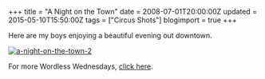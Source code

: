 +++
title = "A Night on the Town"
date = 2008-07-01T20:00:00Z
updated = 2015-05-10T15:50:00Z
tags = ["Circus Shots"]
blogimport = true 
+++

Here are my boys enjoying a beautiful evening out downtown.

[![a-night-on-the-town-2](https://latc.s3.amazonaws.com/wp-content/uploads/2008/06/a-night-on-the-town-2-350x232.jpg "a-night-on-the-town-2")](https://latc.s3.amazonaws.com/wp-content/uploads/2008/06/a-night-on-the-town-2.jpg)

For more Wordless Wednesdays, [click here](http://5MinutesForMom.com).
